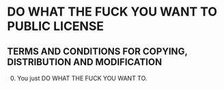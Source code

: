 DO WHAT THE FUCK YOU WANT TO PUBLIC LICENSE 
===========================================

TERMS AND CONDITIONS FOR COPYING, DISTRIBUTION AND MODIFICATION
---------------------------------------------------------------

0. You just DO WHAT THE FUCK YOU WANT TO.
